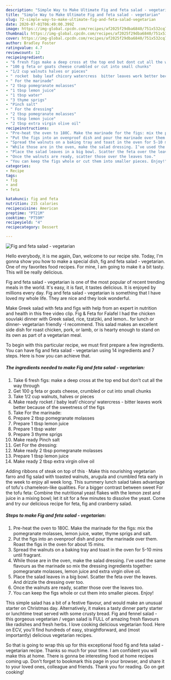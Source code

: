 ```yaml
---
description: "Simple Way to Make Ultimate Fig and feta salad - vegetarian"
title: "Simple Way to Make Ultimate Fig and feta salad - vegetarian"
slug: 72-simple-way-to-make-ultimate-fig-and-feta-salad-vegetarian
date: 2020-07-01T06:49:00.399Z
image: https://img-global.cpcdn.com/recipes/af2025f29dba6840/751x532cq70/fig-and-feta-salad-vegetarian-recipe-main-photo.jpg
thumbnail: https://img-global.cpcdn.com/recipes/af2025f29dba6840/751x532cq70/fig-and-feta-salad-vegetarian-recipe-main-photo.jpg
cover: https://img-global.cpcdn.com/recipes/af2025f29dba6840/751x532cq70/fig-and-feta-salad-vegetarian-recipe-main-photo.jpg
author: Bradley Foster
ratingvalue: 4.7
reviewcount: 12
recipeingredient:
- "6 fresh figs make a deep cross at the top end but dont cut all the way through"
- "100 g feta or goats cheese crumbled or cut into small chunks"
- "1/2 cup walnuts halves or pieces"
- " rocket  baby leaf chicory watercress  bitter leaves work better because of the sweetness of the figs"
- " For the marinade"
- "2 tbsp pomegranate molasses"
- "1 tbsp lemon juice"
- "1 tbsp water"
- "3 thyme sprigs"
- "Pinch salt"
- " For the dressing"
- "2 tbsp pomegranate molasses"
- "1 tbsp lemon juice"
- "2 tbsp extra virgin olive oil"
recipeinstructions:
- "Pre-heat the oven to 180C. Make the marinade for the figs: mix the pomegranate molasses, lemon juice, water, thyme sprigs and salt."
- "Put the figs into an ovenproof dish and pour the marinade over them. Roast the figs in the oven for about 15 mins."
- "Spread the walnuts on a baking tray and toast in the oven for 5-10 mins until fragrant."
- "While those are in the oven, make the salad dressing. I’ve used the same flavours as the marinade so mix the dressing ingredients together: pomegranate molasses, lemon juice and extra virgin olive oil."
- "Place the salad leaves in a big bowl. Scatter the feta over the leaves. And drizzle the dressing over too."
- "Once the walnuts are ready, scatter those over the leaves too."
- "You can keep the figs whole or cut them into smaller pieces. Enjoy!"
categories:
- Recipe
tags:
- fig
- and
- feta

katakunci: fig and feta 
nutrition: 215 calories
recipecuisine: American
preptime: "PT21M"
cooktime: "PT59M"
recipeyield: "4"
recipecategory: Dessert

---
```



![Fig and feta salad - vegetarian](https://img-global.cpcdn.com/recipes/af2025f29dba6840/751x532cq70/fig-and-feta-salad-vegetarian-recipe-main-photo.jpg)

Hello everybody, it is me again, Dan, welcome to our recipe site. Today, I'm gonna show you how to make a special dish, fig and feta salad - vegetarian. One of my favorites food recipes. For mine, I am going to make it a bit tasty. This will be really delicious.

Fig and feta salad - vegetarian is one of the most popular of recent trending meals in the world. It's easy, it is fast, it tastes delicious. It is enjoyed by millions every day. Fig and feta salad - vegetarian is something that I have loved my whole life. They are nice and they look wonderful.

Make Greek salad with feta and figs with help from an expert in nutrition and health in this free video clip. Fig &amp; Feta for Falafel I had the chicken souvlaki dinner with Greek salad, rice, tzatziki, and lemon.. for lunch or dinner- vegetarian friendly -I recommend. This salad makes an excellent side dish for roast chicken, pork, or lamb, or is hearty enough to stand on its own as part of a vegetarian meal.


To begin with this particular recipe, we must first prepare a few ingredients. You can have fig and feta salad - vegetarian using 14 ingredients and 7 steps. Here is how you can achieve that.

<!--inarticleads1-->

##### The ingredients needed to make Fig and feta salad - vegetarian:

1. Take 6 fresh figs: make a deep cross at the top end but don’t cut all the way through
1. Get 100 g feta or goats cheese, crumbled or cut into small chunks
1. Take 1/2 cup walnuts, halves or pieces
1. Make ready  rocket / baby leaf/ chicory/ watercress - bitter leaves work better because of the sweetness of the figs
1. Take  For the marinade:
1. Prepare 2 tbsp pomegranate molasses
1. Prepare 1 tbsp lemon juice
1. Prepare 1 tbsp water
1. Prepare 3 thyme sprigs
1. Make ready Pinch salt
1. Get  For the dressing:
1. Make ready 2 tbsp pomegranate molasses
1. Prepare 1 tbsp lemon juice
1. Make ready 2 tbsp extra virgin olive oil


Adding ribbons of steak on top of this · Make this nourishing vegetarian farro and fig salad with toasted walnuts, arugula and crumbled feta early in the week to enjoy all week long. This summery lunch salad takes advantage of tofu&#39;s chameleon-like qualities. For a bigger contrast between sweet For the tofu feta: Combine the nutritional yeast flakes with the lemon zest and juice in a mixing bowl; let it sit for a few minutes to dissolve the yeast. Come and try our delicious recipe for feta, fig and cranberry salad. 

<!--inarticleads2-->

##### Steps to make Fig and feta salad - vegetarian:

1. Pre-heat the oven to 180C. Make the marinade for the figs: mix the pomegranate molasses, lemon juice, water, thyme sprigs and salt.
1. Put the figs into an ovenproof dish and pour the marinade over them. Roast the figs in the oven for about 15 mins.
1. Spread the walnuts on a baking tray and toast in the oven for 5-10 mins until fragrant.
1. While those are in the oven, make the salad dressing. I’ve used the same flavours as the marinade so mix the dressing ingredients together: pomegranate molasses, lemon juice and extra virgin olive oil.
1. Place the salad leaves in a big bowl. Scatter the feta over the leaves. And drizzle the dressing over too.
1. Once the walnuts are ready, scatter those over the leaves too.
1. You can keep the figs whole or cut them into smaller pieces. Enjoy!


This simple salad has a bit of a festive flavour, and would make an unusual starter on Christmas day. Alternatively, it makes a tasty dinner party starter or lunchtime treat served with some crusty bread. Fig and fennel salad - this gorgeous vegetarian / vegan salad is FULL of amazing fresh flavours like radishes and fresh herbs. I love cooking delicious vegetarian food. Here on ECV, you&#39;ll find hundreds of easy, straightforward, and (most importantly) delicious vegetarian recipes. 

So that is going to wrap this up for this exceptional food fig and feta salad - vegetarian recipe. Thanks so much for your time. I am confident you will make this at home. There is gonna be interesting food at home recipes coming up. Don't forget to bookmark this page in your browser, and share it to your loved ones, colleague and friends. Thank you for reading. Go on get cooking!

